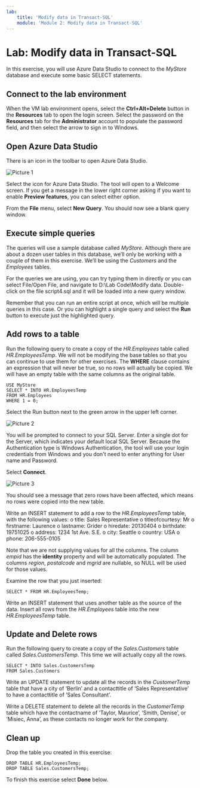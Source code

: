 ```yaml
---
lab:
    title: 'Modify data in Transact-SQL'
    module: 'Module 2: Modify data in Transact-SQL'
---
```


# Lab: Modify data in Transact-SQL
 
In this exercise, you will use Azure Data Studio to connect to the _MyStore_ database and execute some basic SELECT statements.

## Connect to the lab environment

When the VM lab environment opens, select the  **Ctrl+Alt+Delete** button in the **Resources** tab to open the login screen. 
Select the password on the **Resources** tab for the **Administrator** account to populate the password field, and then select the arrow to sign in to Windows.

## Open Azure Data Studio

There is an icon in the toolbar to open Azure Data Studio. 

![Picture 1](../media/Module1-Unit6-picture1.png)

Select the icon for Azure Data Studio. The tool will open to a Welcome screen. If you get a message in the lower right corner asking if you want to enable **Preview features**, you can select either option. 

From the **File** menu, select **New Query**. You should now see a blank query window. 

## Execute simple queries
The queries will use a sample database called _MyStore_. Although there are about a dozen user tables in this database, we’ll only be working with a couple of them in this exercise. We’ll be using the _Customers_ and the _Employees_ tables. 

For the queries we are using, you can try typing them in directly or you can select File/Open File, and navigate to D:\Lab Code\Modify data. Double-click on the file script4.sql and it will be loaded into a new query window.

Remember that you can run an entire script at once, which will be multiple queries in this case. Or you can highlight a single query and select the **Run** button to execute just the highlighted query. 

## Add rows to a table

Run the following query to create a copy of the _HR.Employees_ table called _HR.EmployeesTemp_. We will not be modifying the base tables so that you can continue to use them for other exercises. The **WHERE** clause contains an expression that will never be true, so no rows will actually be copied. We will have an empty table with the same columns as the original table.

```tsql
USE MyStore
SELECT * INTO HR.EmployeesTemp
FROM HR.Employees
WHERE 1 = 0;
```

Select the Run button next to the green arrow in the upper left corner.  

![Picture 2](../media/Module1-Unit6-picture2.png)

You will be prompted to connect to your SQL Server. Enter a single dot for the Server, which indicates your default local SQL Server. Because the Authentication type is Windows Authentication, the tool will use your login credentials from Windows and you don't need to enter anything for User name and Password. 

Select **Connect**. 

![Picture 3](../media/Module1-Unit6-picture3.png)

You should see a message that zero rows have been affected, which means no rows were copied into the new table. 

Write an INSERT statement to add a row to the _HR.EmployeesTemp_ table, with the following values:
o	title: Sales Representative
o	titleofcourtesy: Mr
o	firstname: Laurence
o	lastname: Grider
o	hiredate: 20130404
o	birthdate: 19751025
o	address: 1234 1st Ave. S.E.
o	city: Seattle
o	country: USA
o	phone: 206-555-0105

Note that we are not supplying values for all the columns.  The column _empid_ has the **identity** property and will be automatically populated. The columns _region_,  _postalcode_ and _mgrid_ are nullable, so NULL will be used for those values. 

Examine the row that you just inserted:

```tsql
SELECT * FROM HR.EmployeesTemp;
```
Write an INSERT statement that uses another table as the source of the data. Insert all rows from the _HR.Employees_ table into the new _HR.EmployeesTemp_ table. 


## Update and Delete rows 

Run the following query to create a copy of the _Sales.Customers_ table called _Sales.CustomersTemp_. This time we will actually copy all the rows.

```tsql
SELECT * INTO Sales.CustomersTemp
FROM Sales.Customers
```

Write an UPDATE statement to update all the records in the _CustomerTemp_ table that have a city of ‘Berlin’ and a contacttitle of ‘Sales Representative’ to have a contacttitle of ‘Sales Consultant’.

Write a DELETE statement to delete all the records in the _CustomerTemp_ table which have the contactname of ‘Taylor, Maurice’, ‘Smith, Denise’, or ‘Misiec, Anna’, as these contacts no longer work for the company. 


## Clean up
Drop the table you created in this exercise:

```tsql
DROP TABLE HR.EmployeesTemp;
DROP TABLE Sales.CustomersTemp;
```

To finish this exercise select **Done** below.
